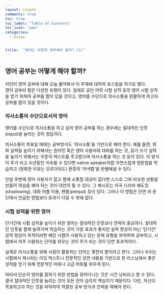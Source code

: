 ```yaml
---
layout: single
comments: true
toc: true
toc_label: "Table of Contents"
toc_icon: "paw"
categories:
  - Essay


title:  "영어는 어떻게 공부해야 할까? (1)"
---
```


## 영어 공부는 어떻게 해야 할까?

지인이 영어 공부에 대해 오늘 물어봐서 이 주제에 대하여 포스팅을 하기로 했다.  
영어 공부라 함은 다양한 유형이 있다. 일례로 공인 어학 시험 성적 등의 영어 시험 성적을 얻기 위하여 공부를 함이 있을 것이고, 영어를 수단으로 의사소통을 원활하게 하고자 공부를 함이 있을 것이다.     


### 의사소통의 수단으로서의 영어   

영어를 수단으로 의사소통을 하고 싶어 영어 공부를 하는 경우에는 절대적인 인풋(input)을 늘리는 것이 정답이다.   

의사소통이 목표일 때에는 공부방식도 ‘의사소통’을 기반으로 해야 한다. 예를 들면, 회화 실력을 높이기 위해서는 원어민 혹은 영어 사용자와 대화를 하는 것, 읽기 쓰기 실력을 높이기 위해서는 꾸준히 텍스트를 주고받으며 의사소통을 하는 것 등이 있다. 이 방식이 주가 되고 수년동안 지속될 수 있다면 native speaker처럼 자연스럽게 영문법을 학습하고 (정확한 이유는 모르더라도) 문장의 ‘어색함’을 판별해낼 수 있다.    

만일 주변에 영어 사용자가 없고 함께 소통할 대상이 없다면 스스로 그와 비슷한 상황을 만들어 학습을 해야 하는 것이 대안이 될 수 있다. 그 예시로는 미국 드라마 쉐도잉(shadowing), 대화 어플 이용, 펜팔(penpal) 등이 있다. 그러나 이 방법은 단연 위 문단에서 언급한 방법보다 효과가 더딜 수 밖에 없다.    


### 시험 성적을 위한 영어       

단기간에 시험 성적을 높이기 위한 영어는 절대적인 인풋보다 전략이 중요하다. 절대적인 인풋을 함께 늘려가며 학습하는 것이 가장 효과가 좋지만 실력 향상이 아닌 ‘단기간’ 성적 향상이 목적이라면 해당 시험이 사용하고 있는 문제 유형을 파악하여 공부하고, 시험에서 자주 사용되는 단어를 외우는 것이 주가 되는 것이 단연 효과적이다.   

실제로 의사소통을 위해 사람이 활용하는 단어는 몇천자 뿐이라고 한다. 그러나 우리는 시험에서 제시되는 리딩 텍스트나 전문적인 강연 내용을 기반으로 한 리스닝에서 좋은 성적을 얻기 위해 전문적인 어휘나 고급 어휘를 외우게 된다.   


따라서 단순히 영어를 잘하기 위한 방법을 찾아다니는 것은 시간 낭비라고 할 수 있다. 결국 절대적인 인풋을 늘리는 것이 모든 언어 습득의 핵심이기 때문이다. 다만, 자신이 목표하고자 하는 것을 파악하여 적절한 공부 방식과 전략을 택해야 한다.
